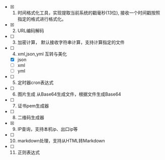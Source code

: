 
* [x] 1. 时间格式化工具，实现提取当前系统的戳毫秒(13位), 接收一个时间戳按照指定的格式进行格式化。
* [x] 2. URL编码解码
* [ ] 3. 加密计算， 默认接收字符串计算，支持计算指定的文件
* [ ] 4. xml,json,yml 互转与美化
  *  [x] json
  *  [ ] xml
  *  [ ] yml
* [ ] 5. 定时器cron表达式
* [ ] 6. 图片生成 从Base64生成文件，根据文件生成Base64
* [ ] 7. 证书pem生成器
* [ ] 8. 二维码生成器
* [x] 9. IP查询，支持本机ip、出口ip等
* [ ] 10. markdown处理，支持从HTML转Markdown
* [ ] 11. 正则表达式